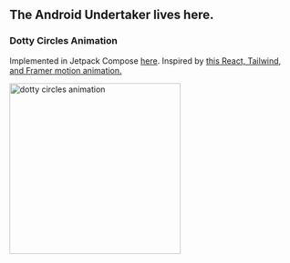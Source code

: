 ## The Android Undertaker lives here.

### Dotty Circles Animation

Implemented in Jetpack Compose [here](app/src/main/java/com/kinnerapriyap/undertaker/ui/composables/DottyCirclesAnimationScreen.kt).
Inspired by [this React, Tailwind, and Framer motion animation.](https://www.instagram.com/p/Cw0ddsVLQlS/)

<img src="https://github.com/kinnerapriyap/the-android-undertaker/assets/10446250/9bfd179a-41ce-4524-ae03-6081112f3439" width = "300" alt="dotty circles animation"/>
